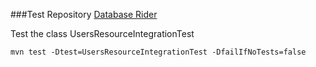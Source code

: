 
###Test Repository
[Database Rider](https://github.com/database-rider/database-rider)

Test the class UsersResourceIntegrationTest

`mvn test -Dtest=UsersResourceIntegrationTest -DfailIfNoTests=false`
